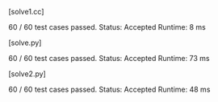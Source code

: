 [solve1.cc]

60 / 60 test cases passed.
Status: Accepted
Runtime: 8 ms




[solve.py]

60 / 60 test cases passed.
Status: Accepted
Runtime: 73 ms




[solve2.py]

60 / 60 test cases passed.
Status: Accepted
Runtime: 48 ms
